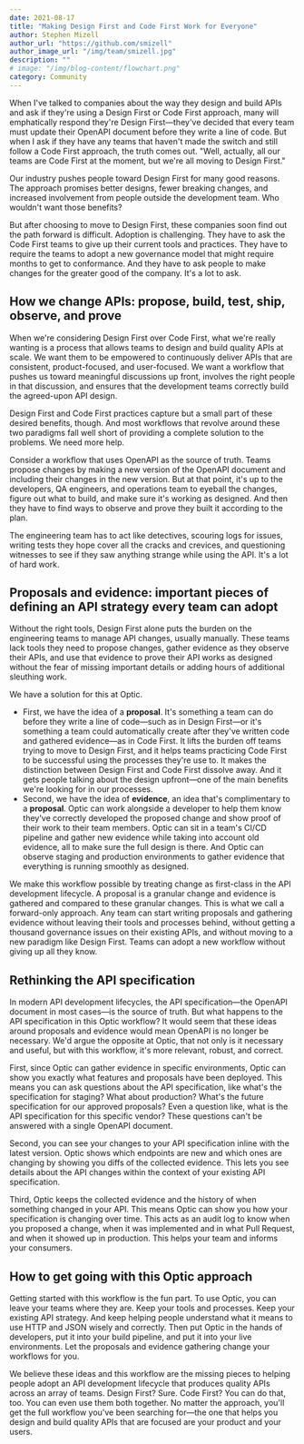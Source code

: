 ```yaml
---
date: 2021-08-17
title: "Making Design First and Code First Work for Everyone"
author: Stephen Mizell
author_url: "https://github.com/smizell"
author_image_url: "/img/team/smizell.jpg"
description: ""
# image: "/img/blog-content/flowchart.png"
category: Community
---
```


When I've talked to companies about the way they design and build APIs and ask if they're using a Design First or Code First approach, many will emphatically respond they're Design First—they've decided that every team must update their OpenAPI document before they write a line of code. But when I ask if they have any teams that haven't made the switch and still follow a Code First approach, the truth comes out. "Well, actually, all our teams are Code First at the moment, but we're all moving to Design First."

Our industry pushes people toward Design First for many good reasons. The approach promises better designs, fewer breaking changes, and increased involvement from people outside the development team. Who wouldn't want those benefits?

But after choosing to move to Design First, these companies soon find out the path forward is difficult. Adoption is challenging. They have to ask the Code First teams to give up their current tools and practices. They have to require the teams to adopt a new governance model that might require months to get to conformance. And they have to ask people to make changes for the greater good of the company. It's a lot to ask.

## How we change APIs: propose, build, test, ship, observe, and prove

When we're considering Design First over Code First, what we're really wanting is a process that allows teams to design and build quality APIs at scale. We want them to be empowered to continuously deliver APIs that are consistent, product-focused, and user-focused. We want a workflow that pushes us toward meaningful discussions up front, involves the right people in that discussion, and ensures that the development teams correctly build the agreed-upon API design.

Design First and Code First practices capture but a small part of these desired benefits, though. And most workflows that revolve around these two paradigms fall well short of providing a complete solution to the problems. We need more help.

Consider a workflow that uses OpenAPI as the source of truth. Teams propose changes by making a new version of the OpenAPI document and including their changes in the new version. But at that point, it's up to the developers, QA engineers, and operations team to eyeball the changes, figure out what to build, and make sure it's working as designed. And then they have to find ways to observe and prove they built it according to the plan.

The engineering team has to act like detectives, scouring logs for issues, writing tests they hope cover all the cracks and crevices, and questioning witnesses to see if they saw anything strange while using the API. It's a lot of hard work.

## Proposals and evidence: important pieces of defining an API strategy every team can adopt

Without the right tools, Design First alone puts the burden on the engineering teams to manage API changes, usually manually. These teams lack tools they need to propose changes, gather evidence as they observe their APIs, and use that evidence to prove their API works as designed without the fear of missing important details or adding hours of additional sleuthing work.

We have a solution for this at Optic.

* First, we have the idea of a **proposal**. It's something a team can do before they write a line of code—such as in Design First—or it's something a team could automatically create after they've written code and gathered evidence—as in Code First. It lifts the burden off teams trying to move to Design First, and it helps teams practicing Code First to be successful using the processes they're use to. It makes the distinction between Design First and Code First dissolve away. And it gets people talking about the design upfront—one of the main benefits we're looking for in our processes.
* Second, we have the idea of **evidence**, an idea that's complimentary to a **proposal**. Optic can work alongside a developer to help them know they've correctly developed the proposed change and show proof of their work to their team members. Optic can sit in a team's CI/CD pipeline and gather new evidence while taking into account old evidence, all to make sure the full design is there. And Optic can observe staging and production environments to gather evidence that everything is running smoothly as designed.

We make this workflow possible by treating change as first-class in the API development lifecycle. A proposal is a granular change and evidence is gathered and compared to these granular changes. This is what we call a forward-only approach. Any team can start writing proposals and gathering evidence without leaving their tools and processes behind, without getting a thousand governance issues on their existing APIs, and without moving to a new paradigm like Design First. Teams can adopt a new workflow without giving up all they know.

## Rethinking the API specification

In modern API development lifecycles, the API specification—the OpenAPI document in most cases—is the source of truth. But what happens to the API specification in this Optic workflow? It would seem that these ideas around proposals and evidence would mean OpenAPI is no longer be necessary. We'd argue the opposite at Optic, that not only is it necessary and useful, but with this workflow, it's more relevant, robust, and correct.

First, since Optic can gather evidence in specific environments, Optic can show you exactly what features and proposals have been deployed. This means you can ask questions about the API specification, like what's the specification for staging? What about production? What's the future specification for our approved proposals? Even a question like, what is the API specification for this specific vendor? These questions can't be answered with a single OpenAPI document.

Second, you can see your changes to your API specification inline with the latest version. Optic shows which endpoints are new and which ones are changing by showing you diffs of the collected evidence. This lets you see details about the API changes within the context of your existing API specification.

Third, Optic keeps the collected evidence and the history of when something changed in your API. This means Optic can show you how your specification is changing over time. This acts as an audit log to know when you proposed a change, when it was implemented and in what Pull Request, and when it showed up in production. This helps your team and informs your consumers.

## How to get going with this Optic approach

Getting started with this workflow is the fun part. To use Optic, you can leave your teams where they are. Keep your tools and processes. Keep your existing API strategy. And keep helping people understand what it means to use HTTP and JSON wisely and correctly. Then put Optic in the hands of developers, put it into your build pipeline, and put it into your live environments. Let the proposals and evidence gathering change your workflows for you.

We believe these ideas and this workflow are the missing pieces to helping people adopt an API development lifecycle that produces quality APIs across an array of teams. Design First? Sure. Code First? You can do that, too. You can even use them both together. No matter the approach, you'll get the full workflow you've been searching for—the one that helps you design and build quality APIs that are focused are your product and your users.
